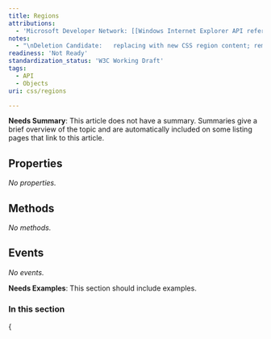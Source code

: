 ```yaml
---
title: Regions
attributions:
  - 'Microsoft Developer Network: [[Windows Internet Explorer API reference](http://msdn.microsoft.com/en-us/library/ie/hh828809%28v=vs.85%29.aspx) Article]'
notes:
  - "\nDeletion Candidate:   replacing with new CSS region content; remove outdated, non-standard /css/regions content\n\n"
readiness: 'Not Ready'
standardization_status: 'W3C Working Draft'
tags:
  - API
  - Objects
uri: css/regions

---
```

**Needs Summary**: This article does not have a summary. Summaries give a brief overview of the topic and are automatically included on some listing pages that link to this article.

## <span>Properties</span>

*No properties.*

## <span>Methods</span>

*No methods.*

## <span>Events</span>

*No events.*

**Needs Examples**: This section should include examples.

### <span>In this section</span>

{

